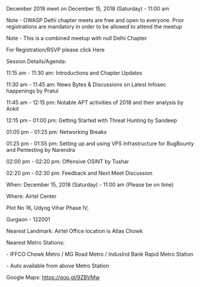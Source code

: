 December 2018 meet on December 15, 2018 (Saturday) - 11:00 am

Note - OWASP Delhi chapter meets are free and open to everyone. Prior
registrations are mandatory in order to be allowed to attend the meetup

Note - This is a combined meetup with null Delhi Chapter

For Registration/RSVP please click Here

Session Details/Agenda:

11:15 am - 11:30 am: Introductions and Chapter Updates

11:30 am - 11:45 am: News Bytes & Discussions on Latest Infosec
happenings by Pratul

11:45 am - 12:15 pm: Notable APT activities of 2018 and their analysis
by Ankit

12:15 pm - 01:00 pm: Getting Started with Threat Hunting by Sandeep

01:05 pm - 01:25 pm: Networking Breaks

01:25 pm - 01:55 pm: Setting up and using VPS Infrastructure for
BugBounty and Pentesting by Narendra

02:00 pm - 02:20 pm: Offensive OSINT by Tushar

02:20 pm - 02:30 pm: Feedback and Next Meet Discussion

When: December 15, 2018 (Saturday) - 11:00 am (Please be on time)

Where: Airtel Center

Plot No 16, Udyog Vihar Phase IV,

Gurgaon - 122001

Nearest Landmark: Airtel Office location is Atlas Chowk

Nearest Metro Stations:

\- IFFCO Chowk Metro / MG Road Metro / IndusInd Bank Rapid Metro Station

\- Auto available from above Metro Station

Google Maps: <https://goo.gl/9ZBVMw>